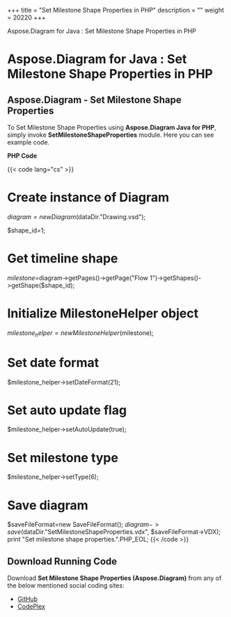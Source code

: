 +++
title = "Set Milestone Shape Properties in PHP" 
description = "" 
weight = 20220 
+++

Aspose.Diagram for Java : Set Milestone Shape Properties in PHP  

# Aspose.Diagram for Java : Set Milestone Shape Properties in PHP


## Aspose.Diagram - Set Milestone Shape Properties

To Set Milestone Shape Properties using **Aspose.Diagram Java for PHP**, simply invoke **SetMilestoneShapeProperties** module. Here you can see example code.

**PHP Code**

{{< code lang="cs" >}}
# Create instance of Diagram
$diagram = new Diagram($dataDir."Drawing.vsd");

$shape_id=1;

# Get timeline shape
$milestone=$diagram->getPages()->getPage("Flow 1")->getShapes()->getShape($shape_id);

# Initialize MilestoneHelper object
$milestone_helper = new MilestoneHelper($milestone);

# Set date format
$milestone_helper->setDateFormat(21);

# Set auto update flag
$milestone_helper->setAutoUpdate(true);

# Set milestone type
$milestone_helper->setType(6);

# Save diagram
$saveFileFormat=new SaveFileFormat();
$diagram->save($dataDir."SetMilestoneShapeProperties.vdx", $saveFileFormat->VDX);
print "Set milestone shape properties.".PHP_EOL;
{{< /code >}}

## Download Running Code

Download **Set Milestone Shape Properties (Aspose.Diagram)** from any of the below mentioned social coding sites:

*   [GitHub](https://github.com/asposediagram/Aspose.Diagram-for-Java/blob/master/Plugins/Aspose_Diagram_Java_for_PHP/src/aspose/diagram/WorkingwithShapes/SetMilestoneShapeProperties.php)
*   [CodePlex](https://asposediagramjavaphp.codeplex.com/SourceControl/latest#src/aspose/diagram/WorkingwithShapes/SetMilestoneShapeProperties.php)

